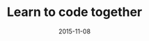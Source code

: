 ---
layout: default
title: "Learn to code together"
date: 2015-11-08
venue: "spui 68, 's-Gravendeel"
ticket: "free"
time: "7:00pm"
href: "http://www.meetup.com/Learning-to-code-together-Den-Haag/events/226158002/"
---